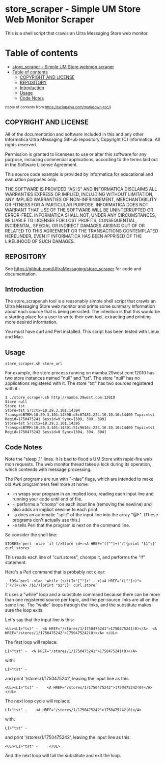 # store_scraper - Simple UM Store Web Monitor Scraper

This is a shell script that crawls an Ultra Messaging Store web monitor.

# Table of contents

- [store_scraper - Simple UM Store webmon scraper](#store_scraper---simple-um-store-webmon-scraper)
- [Table of contents](#table-of-contents)
  - [COPYRIGHT AND LICENSE](#copyright-and-license)
  - [REPOSITORY](#repository)
  - [Introduction](#introduction)
  - [Usage](#usage)
  - [Code Notes](#code-notes)

<sup>(table of contents from https://luciopaiva.com/markdown-toc/)</sup>

## COPYRIGHT AND LICENSE

All of the documentation and software included in this and any
other Informatica Ultra Messaging GitHub repository
Copyright (C) Informatica. All rights reserved.

Permission is granted to licensees to use
or alter this software for any purpose, including commercial applications,
according to the terms laid out in the Software License Agreement.

This source code example is provided by Informatica for educational
and evaluation purposes only.

THE SOFTWARE IS PROVIDED "AS IS" AND INFORMATICA DISCLAIMS ALL WARRANTIES
EXPRESS OR IMPLIED, INCLUDING WITHOUT LIMITATION, ANY IMPLIED WARRANTIES OF
NON-INFRINGEMENT, MERCHANTABILITY OR FITNESS FOR A PARTICULAR
PURPOSE.  INFORMATICA DOES NOT WARRANT THAT USE OF THE SOFTWARE WILL BE
UNINTERRUPTED OR ERROR-FREE.  INFORMATICA SHALL NOT, UNDER ANY CIRCUMSTANCES,
BE LIABLE TO LICENSEE FOR LOST PROFITS, CONSEQUENTIAL, INCIDENTAL, SPECIAL OR
INDIRECT DAMAGES ARISING OUT OF OR RELATED TO THIS AGREEMENT OR THE
TRANSACTIONS CONTEMPLATED HEREUNDER, EVEN IF INFORMATICA HAS BEEN APPRISED OF
THE LIKELIHOOD OF SUCH DAMAGES.

## REPOSITORY

See https://github.com/UltraMessaging/store_scraper for code and documentation.

## Introduction

The store_scraper.sh tool is a reasonably simple shell script that crawls an
Ultra Messaging Store web monitor and prints some summary information about
each source that is being persisted.
The intention is that this would be a starting place for a user to write
their own tool, extracting and printing more desired information.

You must have curl and Perl installed.
This script has been tested with Linux and Mac.

## Usage

````
store_scraper.sh store_url
````

For example, the store process running on mamba.29west.com:12010 has two
store instances named "null" and "tst".
The store "null" has no applications registered with it.
The store "tst" has two sources registered with it.:
````
$ ./store_scraper.sh http://mamba.29west.com:12010
Store null
Store tst
Store=tst Srcctx=10.29.3.101.14394 Transp=LBTRM:10.29.3.101:14390:d5c07481:224.10.10.10:14400 Topic=tst Regid=1750475241 Sessid=0 Sync=[399, 399, 399]
Store=tst Srcctx=10.29.3.101.14395 Transp=LBTRM:10.29.3.101:14391:51c9610c:224.10.10.10:14400 Topic=tst Regid=1750475242 Sessid=0 Sync=[394, 394, 394]
````

## Code Notes

Note the "sleep .1" lines.
It is bad to flood a UM Store with rapid-fire web mon requests.
The web monitor thread takes a lock during its operation, which contends
with message processing.

The Perl programs are run with "-nlae" flags, which are intended to make old Awk programmers feel more at home:
* -n wraps your program in an implied loop, reading each input line and running your code until end of file.
* -l performs a "chomp" on each input line (removing the newline) and also adds an implicit newline to each print.
* -a does an automatic "split" of the input line into the array "@F". (These programs don't actually use this.)
* -e tells Perl that the program is next on the command line.

So consider the shell line:
````
STORES=`perl -nlae 'if (/>Store \d+:<A HREF="([^"]+)"/){print "$1";}' curl.stores`
````
This reads each line of "curl.stores", chomps it, and performs the "if" statement.

Here's a Perl command that is probably not clear:
````
  IDS=`perl -nlae 'while (s/(LI>"[^"]+" - +)<A HREF="([^"]+)">[^\/]+\/A> /$1/){print "$2";}' curl.store`
````
It uses a "while" loop and a substitute command because there can be more than one registered source per topic,
and the per-source links are all on the same line.
The "while" loops through the links, and the substitute makes sure the loop exits.

Let's say that the input line is this:
````
<UL><LI>"tst" -  <A HREF="/stores/1/1750475241">1750475241(0)</A>  <A HREF="/stores/1/1750475242">1750475242(0)</A> </UL>
````

The first loop will replace:
````
LI>"tst" -  <A HREF="/stores/1/1750475241">1750475241(0)</A>
````
with:
````
LI>"tst" -  
````
 and print '/stores/1/1750475241', leaving the input line as this:
````
<UL><LI>"tst" -    <A HREF="/stores/1/1750475242">1750475242(0)</A> </UL>
````

The next loop cycle will replace:
````
LI>"tst" -    <A HREF="/stores/1/1750475242">1750475242(0)</A>
````
with:
````
LI>"tst" -  
````
 and print '/stores/1/1750475242', leaving the input line as this:
````
<UL><LI>"tst" -     </UL>
````

And the next loop will fail the substitute and exit the loop.
